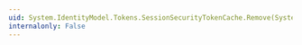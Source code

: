 ```yaml
---
uid: System.IdentityModel.Tokens.SessionSecurityTokenCache.Remove(System.IdentityModel.Tokens.SessionSecurityTokenCacheKey)
internalonly: False
---
```

